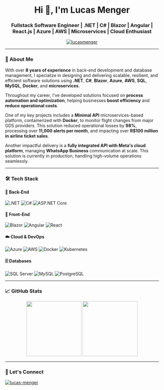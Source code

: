 <h1 align="center">Hi 👋, I'm Lucas Menger</h1>
<h3 align="center">Fullstack Software Engineer | .NET | C# | Blazor | Angular | React.js | Azure | AWS | Microservices | Cloud Enthusiast</h3>

<p align="center">
  <a href="https://github.com/LucasMenger">
    <img src="https://komarev.com/ghpvc/?username=lucasmenger&label=Profile%20views&color=0e75b6&style=flat" alt="lucasmenger" />
  </a>
</p>

---

### 🧠 About Me

With over **8 years of experience** in back-end development and database management, I specialize in designing and delivering scalable, resilient, and efficient software solutions using **.NET**, **C#**, **Blazor**, **Azure**, **AWS**, **SQL**, **MySQL**, **Docker**, and **microservices**.

Throughout my career, I've developed solutions focused on **process automation and optimization**, helping businesses **boost efficiency** and **reduce operational costs**.

One of my key projects includes a **Minimal API** microservices-based platform, containerized with **Docker**, to monitor flight changes from major GDS providers. This solution reduced operational losses by **98%**, processing over **11,000 alerts per month**, and impacting over **R$100 million in airline ticket sales**.

Another impactful delivery is a **fully integrated API with Meta's cloud platform**, managing **WhatsApp Business** communication at scale. This solution is currently in production, handling high-volume operations seamlessly.

---

### 🛠️ Tech Stack

#### 🚀 Back-End
![.NET](https://img.shields.io/badge/.NET-5C2D91?style=for-the-badge&logo=dotnet&logoColor=white)
![C#](https://img.shields.io/badge/C%23-239120?style=for-the-badge&logo=c-sharp&logoColor=white)
![ASP.NET Core](https://img.shields.io/badge/ASP.NET_Core-512BD4?style=for-the-badge&logo=dotnet&logoColor=white)

#### 🎨 Front-End
![Blazor](https://img.shields.io/badge/Blazor-512BD4?style=for-the-badge&logo=blazor&logoColor=white)
![Angular](https://img.shields.io/badge/Angular-DD0031?style=for-the-badge&logo=angular&logoColor=white)
![React](https://img.shields.io/badge/React.js-61DAFB?style=for-the-badge&logo=react&logoColor=black)

#### ☁️ Cloud & DevOps
![Azure](https://img.shields.io/badge/Azure-0078D4?style=for-the-badge&logo=microsoftazure&logoColor=white)
![AWS](https://img.shields.io/badge/AWS-232F3E?style=for-the-badge&logo=amazon-aws&logoColor=white)
![Docker](https://img.shields.io/badge/Docker-2496ED?style=for-the-badge&logo=docker&logoColor=white)
![Kubernetes](https://img.shields.io/badge/Kubernetes-326CE5?style=for-the-badge&logo=kubernetes&logoColor=white)

#### 🗄️ Databases
![SQL Server](https://img.shields.io/badge/SQL_Server-CC2927?style=for-the-badge&logo=microsoftsqlserver&logoColor=white)
![MySQL](https://img.shields.io/badge/MySQL-005C84?style=for-the-badge&logo=mysql&logoColor=white)
![PostgreSQL](https://img.shields.io/badge/PostgreSQL-4169E1?style=for-the-badge&logo=postgresql&logoColor=white)

---

### 📈 GitHub Stats

<p align="center">
  <img height="180em" src="https://github-readme-stats.vercel.app/api?username=lucasmenger&show_icons=true&theme=tokyonight&hide_title=true&hide_border=true" />
  <img height="180em" src="https://github-readme-stats.vercel.app/api/top-langs/?username=lucasmenger&layout=compact&theme=tokyonight&hide_border=true" />
</p>

---

### 📡 Let's Connect

<p align="left">
  <a href="https://www.linkedin.com/in/mengerlucas/" target="blank">
    <img align="center" src="https://img.shields.io/badge/LinkedIn-0A66C2?style=for-the-badge&logo=linkedin&logoColor=white" alt="lucas-menger" />
  </a>
</p>
